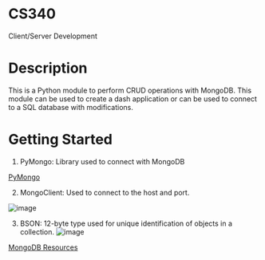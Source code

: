 # CS340
Client/Server Development

# Description
This is a Python module to perform CRUD operations with MongoDB. This module can be used to create a dash application or can be used to connect to a SQL database with modifications.   

# Getting Started
1)	PyMongo: Library used to connect with MongoDB
   
[PyMongo]( https://pymongo.readthedocs.io/en/stable/tutorial.html)   


2)	MongoClient: Used to connect to the host and port.

 ![image](https://github.com/user-attachments/assets/c3fc50a6-52b2-4558-bdcc-2bcd7bc792ff)   
 
3)	BSON: 12-byte type used for unique identification of objects in a collection.
![image](https://github.com/user-attachments/assets/a5fb064e-8694-4451-b875-133c2b05d903)


[MongoDB Resources](https://www.mongodb.com/docs/manual/introduction/)

